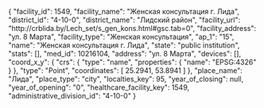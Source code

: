 {
    "facility_id": 1549,
    "facility_name": "Женская консультация г. Лида",
    "district_id": "4-10-0",
    "district_name": "Лидский район",
    "facility_url": "http:\/\/crblida.by\/Lech_set\/s_gen_kons.html#gsc.tab=0",
    "facility_address": "ул. 8 Марта",
    "facility_type": "Женская консультация",
    "ap_1": "15",
    "name": "Женская консультация г. Лида",
    "state": "public institution",
    "stats": [],
    "med_id": 10216104,
    "address": "ул. 8 Марта",
    "devices": [],
    "coord_x_y": {
        "crs": {
            "type": "name",
            "properties": {
                "name": "EPSG:4326"
            }
        },
        "type": "Point",
        "coordinates": [
            25.2941,
            53.8941
        ]
    },
    "place_name": "Лида",
    "place_type": "city",
    "localties_key": 95,
    "year_of_closing": null,
    "year_of_opening": "0",
    "healthcare_facility_key": 1549,
    "administrative_division_id": "4-10-0"
}